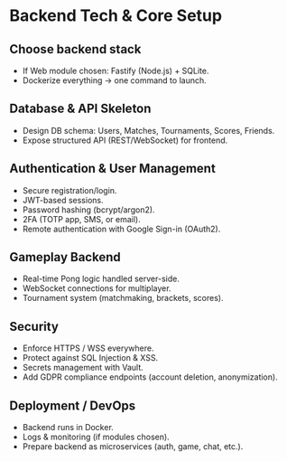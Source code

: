 # Backend Tech & Core Setup

## Choose backend stack

- If Web module chosen: Fastify (Node.js) + SQLite.
- Dockerize everything → one command to launch.

## Database & API Skeleton

- Design DB schema: Users, Matches, Tournaments, Scores, Friends.
- Expose structured API (REST/WebSocket) for frontend.

## Authentication & User Management

- Secure registration/login.
- JWT-based sessions.
- Password hashing (bcrypt/argon2).
- 2FA (TOTP app, SMS, or email).
- Remote authentication with Google Sign-in (OAuth2).

## Gameplay Backend

- Real-time Pong logic handled server-side.
- WebSocket connections for multiplayer.
- Tournament system (matchmaking, brackets, scores).

## Security

- Enforce HTTPS / WSS everywhere.
- Protect against SQL Injection & XSS.
- Secrets management with Vault.
- Add GDPR compliance endpoints (account deletion, anonymization).

## Deployment / DevOps

- Backend runs in Docker.
- Logs & monitoring (if modules chosen).
- Prepare backend as microservices (auth, game, chat, etc.).
